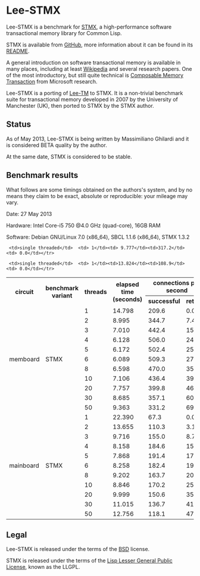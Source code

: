 Lee-STMX
========

Lee-STMX is a benchmark for [STMX](https://github.com/cosmos72/stmx), a high-performance software
transactional memory library for Common Lisp.

STMX is available from [GitHub](https://github.com/cosmos72/stmx),
more information about it can be found in its
[README](https://github.com/cosmos72/stmx/blob/master/README.md).

A general introduction on software transactional memory is available
in many places, including at least [Wikipedia](http://en.wikipedia.org/wiki/Software_transactional_memory)
and several research papers. One of the most introductory, but still
quite technical is [Composable Memory Transaction](http://research.microsoft.com/%7Esimonpj/papers/stm/stm.pdf)
from Microsoft research.

Lee-STMX is a porting of [Lee-TM](http://apt.cs.man.ac.uk/projects/TM/LeeBenchmark/)
to STMX. It is a non-trivial benchmark suite for transactional memory
developed in 2007 by the University of Manchester (UK), then ported to
STMX by the STMX author.

Status
------

As of May 2013, Lee-STMX is being written by Massimiliano Ghilardi
and it is considered BETA quality by the author.

At the same date, STMX is considered to be stable.

Benchmark results
-----------------

What follows are some timings obtained on the authors's system, and by no means they
claim to be exact, absolute or reproducible: your mileage may vary.

Date: 27 May 2013

Hardware: Intel Core-i5 750 @4.0 GHz (quad-core), 16GB RAM

Software: Debian GNU/Linux 7.0 (x86_64), SBCL 1.1.6 (x86_64), STMX 1.3.2


<table>

 <tr><th rowspan="2"><b>circuit</b></th>
     <th rowspan="2"><b>benchmark variant</b></th>
     <th rowspan="2"><b>threads</b></th>
     <th rowspan="2"><b>elapsed time (seconds)</b></th>
     <th colspan="2"><b>connections per second</b></th></tr>

 <tr><th><b>successful</b></th>
     <th><b>retried</b></th></tr>

 <tr><td rowspan="12">memboard</td>

     <td>single threaded</td>  <td> 1</td><td> 9.777</td><td>317.2</td><td> 0.0</td></tr>
 <tr><td rowspan="11">STMX</td><td> 1</td><td>14.798</td><td>209.6</td><td> 0.0</td></tr>
 <tr>                          <td> 2</td><td> 8.995</td><td>344.7</td><td> 7.4</td></tr>
 <tr>                          <td> 3</td><td> 7.010</td><td>442.4</td><td>15.5</td></tr>
 <tr>                          <td> 4</td><td> 6.128</td><td>506.0</td><td>24.0</td></tr>
 <tr>                          <td> 5</td><td> 6.172</td><td>502.4</td><td>25.3</td></tr>
 <tr>                          <td> 6</td><td> 6.089</td><td>509.3</td><td>27.4</td></tr>
 <tr>                          <td> 8</td><td> 6.598</td><td>470.0</td><td>35.3</td></tr>
 <tr>                          <td>10</td><td> 7.106</td><td>436.4</td><td>39.5</td></tr>
 <tr>                          <td>20</td><td> 7.757</td><td>399.8</td><td>46.0</td></tr>
 <tr>                          <td>30</td><td> 8.685</td><td>357.1</td><td>60.7</td></tr>
 <tr>                          <td>50</td><td> 9.363</td><td>331.2</td><td>69.8</td></tr>

 <tr><td rowspan="12">mainboard</td>

     <td>single threaded</td>  <td> 1</td><td>13.824</td><td>108.9</td><td> 0.0</td></tr>
 <tr><td rowspan="11">STMX</td><td> 1</td><td>22.390</td><td> 67.3</td><td> 0.0</td></tr>
 <tr>                          <td> 2</td><td>13.655</td><td>110.3</td><td> 3.1</td></tr>
 <tr>                          <td> 3</td><td> 9.716</td><td>155.0</td><td> 8.7</td></tr>
 <tr>                          <td> 4</td><td> 8.158</td><td>184.6</td><td>15.0</td></tr>
 <tr>                          <td> 5</td><td> 7.868</td><td>191.4</td><td>17.4</td></tr>
 <tr>                          <td> 6</td><td> 8.258</td><td>182.4</td><td>19.6</td></tr>
 <tr>                          <td> 8</td><td> 9.202</td><td>163.7</td><td>20.5</td></tr>
 <tr>                          <td>10</td><td> 8.846</td><td>170.2</td><td>25.0</td></tr>
 <tr>                          <td>20</td><td> 9.999</td><td>150.6</td><td>35.2</td></tr>
 <tr>                          <td>30</td><td>11.015</td><td>136.7</td><td>41.2</td></tr>
 <tr>                          <td>50</td><td>12.756</td><td>118.1</td><td>47.8</td></tr>

</table>



Legal
-----

Lee-STMX is released under the terms of the
[BSD](http://opensource.org/licenses/BSD-3-Clause) license.

STMX is released under the terms of the [Lisp Lesser General Public
License](http://opensource.franz.com/preamble.html), known as the LLGPL.
